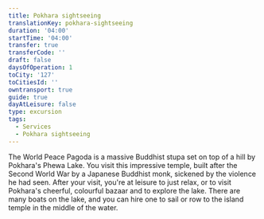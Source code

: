 ```yaml
---
title: Pokhara sightseeing
translationKey: pokhara-sightseeing
duration: '04:00'
startTime: '04:00'
transfer: true
transferCode: ''
draft: false
daysOfOperation: 1
toCity: '127'
toCitiesId: ''
owntransport: true
guide: true
dayAtLeisure: false
type: excursion
tags:
  - Services
  - Pokhara sightseeing
---
```

The World Peace Pagoda is a massive Buddhist stupa set on top of a hill by Pokhara's Phewa Lake. You visit this impressive temple, built after the Second World War by a Japanese Buddhist monk, sickened by the violence he had seen. After your visit, you're at leisure to just relax, or to visit Pokhara's cheerful, colourful bazaar and to explore the lake. There are many boats on the lake, and you can hire one to sail or row to the island temple in the middle of the water.